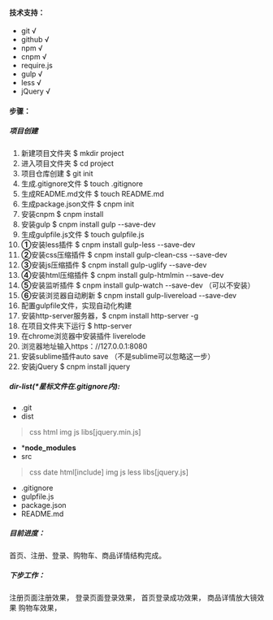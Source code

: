 #### 技术支持：
- git √
- github √
- npm √
- cnpm √
- require.js
- gulp √
- less √
- jQuery √
#### 步骤：
##### 项目创建

1. 新建项目文件夹 $ mkdir project
1. 进入项目文件夹 $ cd project
1. 项目仓库创建 $ git init
1. 生成.gitignore文件 $ touch .gitignore
1. 生成README.md文件 $ touch README.md
1. 生成package.json文件 $ cnpm init
1. 安装cnpm $ cnpm install
1. 安装gulp $ cnpm install gulp --save-dev
1. 生成gulpfile.js文件 $ touch gulpfile.js
1. **①**安装less插件 $ cnpm install gulp-less --save-dev 
1. **②**安装css压缩插件 $ cnpm install gulp-clean-css --save-dev
1. **③**安装js压缩插件 $ cnpm install gulp-uglify --save-dev
1. **④**安装html压缩插件 $ cnpm install gulp-htmlmin --save-dev
1. **⑤**安装监听插件 $ cnpm install gulp-watch --save-dev （可以不安装）
1. **⑥**安装浏览器自动刷新 $ cnpm install gulp-livereload --save-dev
1. 配置gulpfile文件，实现自动化构建
1. 安装http-server服务器，$ cnpm install http-server -g
1. 在项目文件夹下运行 $ http-server
1. 在chrome浏览器中安装插件 liverelode 
1. 浏览器地址输入https：//127.0.0.1:8080
1. 安装sublime插件auto save （不是sublime可以忽略这一步）
1. 安装jQuery $ cnpm install jquery 
 

##### dir-list(*星标文件在.gitignore内):
- .git
- dist

> css
> html
> img
> js
> libs[jquery.min.js]


- ***node_modules**
- src


> css
> date
> html[include]
> img
> js
> less
> libs[jquery.js]

- .gitignore
- gulpfile.js
- package.json
- README.md

##### 目前进度：
首页、注册、登录、购物车、商品详情结构完成。

##### 下步工作：
注册页面注册效果，
登录页面登录效果，
首页登录成功效果，
商品详情放大镜效果
购物车效果，